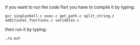 if you want to run the code
fisrt you have to compile it by typing:
```
gcc singleshell.c exec.c get_path.c split_string.c additional_functions.c variables.c
```
then run it by typing:
```
./a.out
```

